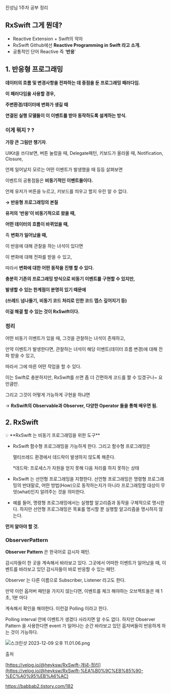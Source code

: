 진성님 1주차 공부 정리
## RxSwift 그게 뭔데?

- Reactive Extension + Swift의 약자
- RxSwift Github에선 **Reactive Programming in Swift 라고 소개.**
- 공통적인 단어 Reactive 즉 ‘**반응**’

## 1. 반응형 프로그래밍

**데이터의 흐름 및 변경사항을 전파하는 데 중점을 둔 프로그래밍 패러다임.**

**이 패러다임을 사용할 경우,** 

**주변환경/데이터에 변화가 생길 때**

**연결된 실행 모델들이 이 이벤트를 받아 동작하도록 설계하는 방식.**

### 이게 뭐지 ? ?

**가장 큰 그림만 챙기자**.

UIKit을 쓰다보면, 버튼 눌렀을 때, Delegate패턴, 키보드가 올라올 때, Notification, Closure,

언제 일어날지 모르는 어떤 이벤트가 발생했을 때 등등 살펴보면 

이벤트의 공통점들은 **비동기적인 이벤트들이다.**

언제 유저가 버튼을 누르고, 키보드를 띄우고 할지 우린 알 수 없다.

**→ 반응형 프로그래밍의 본질**

**유저의 ‘반응’이 비동기적으로 왔을 때,**

**어떤 데이터의 흐름이 바뀌었을 때,**

즉 **변화가 일어났을 때,**

이 반응에 대해 관찰을 하는 녀석이 있다면

이 변화에 대해 전파를 받을 수 있고,

따라서 **변화에 대한 어떤 동작을 진행 할 수 있다.**

**충분히 기존의 프로그래밍 방식으로 비동기 이벤트를 구현할 수 있지만,**

**발생할 수 있는 한계점이 분명히 있기 때문에**

**(쓰레드 넘나들기, 비동기 코드 처리로 인한 코드 뎁스 깊어지기 등)**

**이걸 해결 할 수 있는 것이 RxSwift이다.**

### 정리

어떤 비동기 이벤트가 있을 때, 그것을 관찰하는 녀석이 존재하고,

만약 이벤트가 발생한다면, 관찰하는 녀석이 해당 이벤트(데이터 흐름 변경)에 대해 전파 받을 수 있고,

따라서 그에 따른 어떤 작업을 할 수 있다.

이는 Swift로 충분하지만, RxSwift를 쓰면 좀 더 간편하게 코드를 짤 수 있겠구나~ 요만큼만.

그리고 그것이 어떻게 가능하게 구현을 하냐면

→ **RxSwift의 Observable과 Observer, 다양한 Operator 들을 통해 배우면 됨.**

## 2. RxSwift

<aside>
💡 **RxSwift 는 비동기 프로그래밍을 위한 도구**

- RxSwift 함수형 프로그래밍을 가능하게 한다. 그리고 함수형 프로그래밍은
    
    멀티쓰레드 환경에서 데드락이 발생하지 않도록 해준다.
    
    *데드락: 프로세스가 자원을 얻지 못해 다음 처리를 하지 못하는 상태
    
- RxSwift 는 선언형 프로그래밍을 지향한다. 선언형 프로그래밍은 명령형 프로그래밍의 반대말로, 어떤 방법(How)으로 동작하는지가 아니라 프로그래밍할 대상이 무엇(what)인지 알려주는 것을 의미한다.
- 예를 들어, 명령형 프로그래밍에서는 실행할 알고리즘과 동작을 구체적으로 명시한다. 하지만 선언형 프로그래밍은 목표를 명시할 뿐 실행할 알고리즘을 명시하지 않는다.
</aside>

**먼저 알아야 할 것.**

### ObserverPattern

**Observer Pattern** 은 한국어로 감시자 패턴.

감시자들이 한 곳을 계속해서 바라보고 있다. 그곳에서 어떠한 이벤트가 일어났을 때, 이벤트를 바라보고 있던 감시자들이 바로 반응할 수 있는 패턴.

Observer 는 다른 이름으로 Subscriber, Listener 라고도 한다.

만약 이런 옵저버 패턴을 가지지 않는다면, 이벤트를 체크 해야하는 오브젝트들은 매 1초, 1분 마다 

계속해서 확인을 해야한다. 이런걸 Polling 이라고 한다.

Polling interval 안에 이벤트가 생겼다 사라지면 알 수도 없다. 하지만 Observer Pattern 을 사용한다면 event 가 일어나는 순간 바라보고 있던 옵저버들이 반응하게 하는 것이 가능하다.

![스크린샷 2023-12-09 오후 11.01.06.png](https://prod-files-secure.s3.us-west-2.amazonaws.com/623c3cf2-bfad-43e9-8184-da57e94bb1a5/65fc0c3f-da42-4d0f-9563-7ab0ae1151f5/%E1%84%89%E1%85%B3%E1%84%8F%E1%85%B3%E1%84%85%E1%85%B5%E1%86%AB%E1%84%89%E1%85%A3%E1%86%BA_2023-12-09_%E1%84%8B%E1%85%A9%E1%84%92%E1%85%AE_11.01.06.png)

출처

[https://velog.io/@heyksw/RxSwift-개념-정리](https://velog.io/@heyksw/RxSwift-%EA%B0%9C%EB%85%90-%EC%A0%95%EB%A6%AC)

https://babbab2.tistory.com/182
